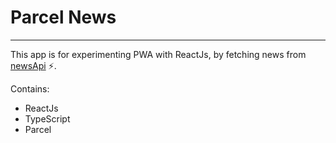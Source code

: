 # Parcel News

---

This app is for experimenting PWA with ReactJs, by fetching news from [newsApi](newsapi.org) ⚡.

Contains:

- ReactJs
- TypeScript
- Parcel

